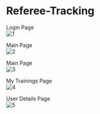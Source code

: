 # Referee-Tracking

Login Page</br>
![1](https://github.com/ozanengin97/Referee-Tracking/assets/32339958/642e5a47-0703-4997-911f-8bb01208630b)

Main Page</br>
![2](https://github.com/ozanengin97/Referee-Tracking/assets/32339958/1ecf1de3-728b-4b52-b0b1-78b8c348ea5a)

Main Page</br>
![3](https://github.com/ozanengin97/Referee-Tracking/assets/32339958/c439b245-3900-4572-be0e-9a95816055dd)

My Trainings Page</br>
![4](https://github.com/ozanengin97/Referee-Tracking/assets/32339958/55c8f394-6df2-4682-80f8-bc31f54237ad)

User Details Page</br>
![5](https://github.com/ozanengin97/Referee-Tracking/assets/32339958/533d7466-82dd-4455-8e1e-f1fcfcca45c4)










